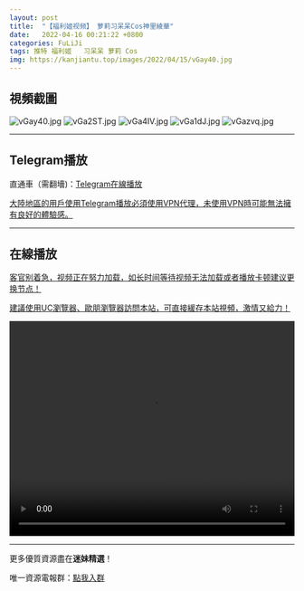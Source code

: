```yaml
---
layout: post
title:  "【福利姬视频】 萝莉习呆呆Cos神里綾華"
date:   2022-04-16 00:21:22 +0800
categories: FuLiJi
tags: 推特 福利姬   习呆呆 萝莉 Cos
img: https://kanjiantu.top/images/2022/04/15/vGay40.jpg
---
```



## 視頻截圖

![vGay40.jpg](https://kanjiantu.top/images/2022/04/15/vGay40.jpg)
![vGa2ST.jpg](https://kanjiantu.top/images/2022/04/15/vGa2ST.jpg)
![vGa4IV.jpg](https://kanjiantu.top/images/2022/04/15/vGa4IV.jpg)
![vGa1dJ.jpg](https://kanjiantu.top/images/2022/04/15/vGa1dJ.jpg)
![vGazvq.jpg](https://kanjiantu.top/images/2022/04/15/vGazvq.jpg)

* * *
## Telegram播放

直通車（需翻墻)：[Telegram在線播放](https://t.me/mimeijingxuan/701)


<u>大陸地區的用戶使用Telegram播放必須使用VPN代理，未使用VPN時可能無法擁有良好的體驗感。</u> 
* * *
## 在線播放
<u>客官别着急，视频正在努力加载，如长时间等待视频无法加载或者播放卡顿建议更换节点！</u>

<u>建議使用UC瀏覽器、歐朋瀏覽器訪問本站，可直接緩存本站視頻，激情又給力！</u>
<center><video src="https://cdn.publer.io/uploads/videos/6252bb21db27973fa7fa7dbb/ecdda6ec228b669ba0d72db50365ad5d.mp4" width="100%" height="380px" controls="controls"></video></center>

* * *
更多優質資源盡在**迷妹精選**！

唯一資源電報群：[點我入群](https://t.me/mimeijingxuan)


